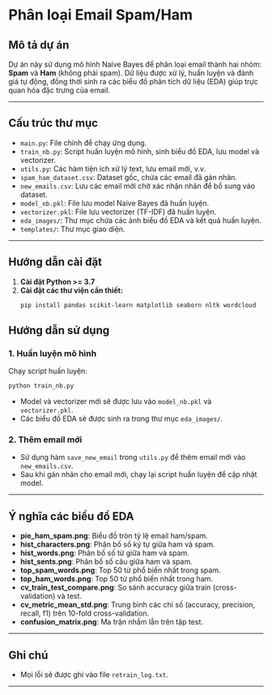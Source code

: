 # Phân loại Email Spam/Ham

## Mô tả dự án
Dự án này sử dụng mô hình Naive Bayes để phân loại email thành hai nhóm: **Spam** và **Ham** (không phải spam). Dữ liệu được xử lý, huấn luyện và đánh giá tự động, đồng thời sinh ra các biểu đồ phân tích dữ liệu (EDA) giúp trực quan hóa đặc trưng của email.

---

## Cấu trúc thư mục
- `main.py`: File chính để chạy ứng dụng.
- `train_nb.py`: Script huấn luyện mô hình, sinh biểu đồ EDA, lưu model và vectorizer.
- `utils.py`: Các hàm tiện ích xử lý text, lưu email mới, v.v.
- `spam_ham_dataset.csv`: Dataset gốc, chứa các email đã gán nhãn.
- `new_emails.csv`: Lưu các email mới chờ xác nhận nhãn để bổ sung vào dataset.
- `model_nb.pkl`: File lưu model Naive Bayes đã huấn luyện.
- `vectorizer.pkl`: File lưu vectorizer (TF-IDF) đã huấn luyện.
- `eda_images/`: Thư mục chứa các ảnh biểu đồ EDA và kết quả huấn luyện.
- `templates/`: Thư mục giao diện.

---

## Hướng dẫn cài đặt
1. **Cài đặt Python >= 3.7**
2. **Cài đặt các thư viện cần thiết:**
   ```bash
   pip install pandas scikit-learn matplotlib seaborn nltk wordcloud
   ```

## Hướng dẫn sử dụng
### 1. Huấn luyện mô hình
Chạy script huấn luyện:
```bash
python train_nb.py
```
- Model và vectorizer mới sẽ được lưu vào `model_nb.pkl` và `vectorizer.pkl`.
- Các biểu đồ EDA sẽ được sinh ra trong thư mục `eda_images/`.

### 2. Thêm email mới
- Sử dụng hàm `save_new_email` trong `utils.py` để thêm email mới vào `new_emails.csv`.
- Sau khi gán nhãn cho email mới, chạy lại script huấn luyện để cập nhật model.

---

## Ý nghĩa các biểu đồ EDA
- **pie_ham_spam.png**: Biểu đồ tròn tỷ lệ email ham/spam.
- **hist_characters.png**: Phân bố số ký tự giữa ham và spam.
- **hist_words.png**: Phân bố số từ giữa ham và spam.
- **hist_sents.png**: Phân bố số câu giữa ham và spam.
- **top_spam_words.png**: Top 50 từ phổ biến nhất trong spam.
- **top_ham_words.png**: Top 50 từ phổ biến nhất trong ham.
- **cv_train_test_compare.png**: So sánh accuracy giữa train (cross-validation) và test.
- **cv_metric_mean_std.png**: Trung bình các chỉ số (accuracy, precision, recall, f1) trên 10-fold cross-validation.
- **confusion_matrix.png**: Ma trận nhầm lẫn trên tập test.

---

## Ghi chú
- Mọi lỗi sẽ được ghi vào file `retrain_log.txt`.

---